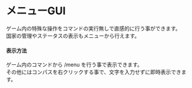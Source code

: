 # メニューGUI
ゲーム内の特殊な操作をコマンドの実行無しで直感的に行う事ができます。  
国家の管理やステータスの表示もメニューから行えます。

#### 表示方法
ゲーム内のコマンドから /menu を行う事で表示できます。  
その他にはコンパスを右クリックする事で、文字を入力せずに即時表示できます。

